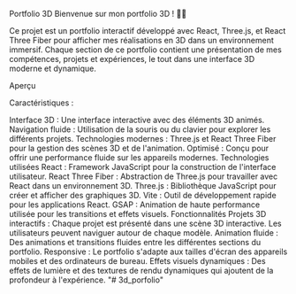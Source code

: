 Portfolio 3D Bienvenue sur mon portfolio 3D ! 🎨✨

Ce projet est un portfolio interactif développé avec React, Three.js, et React Three Fiber pour afficher mes réalisations en 3D dans un environnement immersif. Chaque section de ce portfolio contient une présentation de mes compétences, projets et expériences, le tout dans une interface 3D moderne et dynamique.

Aperçu

Caractéristiques :

Interface 3D : Une interface interactive avec des éléments 3D animés. Navigation fluide : Utilisation de la souris ou du clavier pour explorer les différents projets. Technologies modernes : Three.js et React Three Fiber pour la gestion des scènes 3D et de l'animation. Optimisé : Conçu pour offrir une performance fluide sur les appareils modernes. Technologies utilisées React : Framework JavaScript pour la construction de l'interface utilisateur. React Three Fiber : Abstraction de Three.js pour travailler avec React dans un environnement 3D. Three.js : Bibliothèque JavaScript pour créer et afficher des graphiques 3D. Vite : Outil de développement rapide pour les applications React. GSAP : Animation de haute performance utilisée pour les transitions et effets visuels. Fonctionnalités Projets 3D interactifs : Chaque projet est présenté dans une scène 3D interactive. Les utilisateurs peuvent naviguer autour de chaque modèle. Animation fluide : Des animations et transitions fluides entre les différentes sections du portfolio. Responsive : Le portfolio s'adapte aux tailles d'écran des appareils mobiles et des ordinateurs de bureau. Effets visuels dynamiques : Des effets de lumière et des textures de rendu dynamiques qui ajoutent de la profondeur à l'expérience.
"# 3d_porfolio" 
